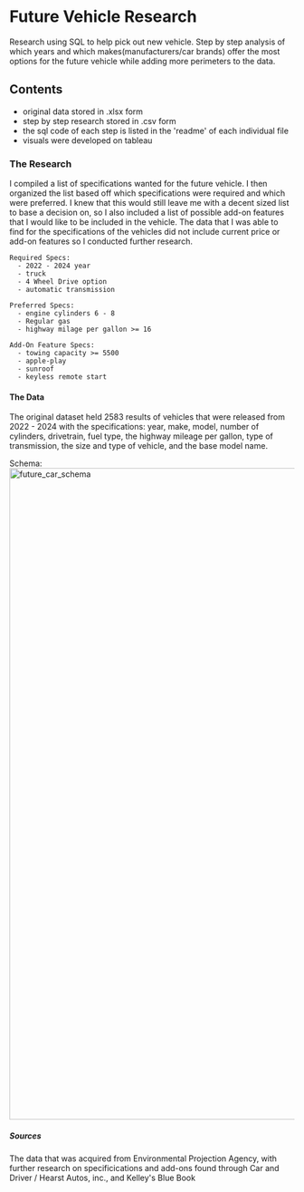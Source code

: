 # Future Vehicle Research
Research using SQL to help pick out new vehicle.
Step by step analysis of which years and which makes(manufacturers/car brands) offer the most options for the future vehicle while adding more perimeters to the data.

## Contents
- original data stored in .xlsx form
- step by step research stored in .csv form
- the sql code of each step is listed in the 'readme' of each individual file
- visuals were developed on tableau

### The Research
I compiled a list of specifications wanted for the future vehicle. I then organized the list based off which specifications were required and which were preferred. I knew that this would still leave me with a decent sized list to base a decision on, so I also included a list of possible add-on features that I would like to be included in the vehicle. The data that I was able to find for the specifications of the vehicles did not include current price or add-on features so I conducted further research.
```
Required Specs:
  - 2022 - 2024 year
  - truck
  - 4 Wheel Drive option
  - automatic transmission
```
  
```
Preferred Specs:
  - engine cylinders 6 - 8
  - Regular gas
  - highway milage per gallon >= 16
```

```
Add-On Feature Specs:
  - towing capacity >= 5500
  - apple-play
  - sunroof
  - keyless remote start
```
#### The Data
  The original dataset held 2583 results of vehicles that were released from 2022 - 2024 with the specifications: year, make, model, number of cylinders, drivetrain, fuel type, the highway mileage per gallon, type of transmission, the size and type of vehicle, and the base model name.


Schema:
<img width="1150" alt="future_car_schema" src="https://github.com/user-attachments/assets/c41c7327-7bae-49c0-8e52-467a5f240bcb">



##### Sources
  The data that was acquired from Environmental Projection Agency, with further research on specificications and add-ons found through Car and Driver / Hearst Autos, inc., and Kelley's Blue Book
